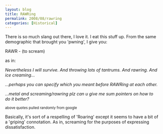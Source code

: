 ```yaml
---
layout: blog
title: RAWRing
permalink: 2008/08/rawring
categories: [Historical]
---
```


<p>There is so much slang out there, I love it. I eat this stuff up. From the same demographic that brought you 'pwning', I give you:</p>
<p>RAWR - (to scream)</p>
<p>as in:</p>
<p><i>Nevertheless I will survive. And throwing lots of tantrums. And rawring. And ice creaming…</i></p>
<p><i>...perhaps you can specify which you meant before RAWRing at each other.</i></p>
<p><i>...metal and screaming/rawring plz can u give me sum pointers on how to do it better?</i></p>
<p><small>above quotes pulled randomly from google</small></p>
<p>Basically, it's sort of a respelling of 'Roaring' except it seems to have a bit of a 'griping' connotation. As in, screaming for the purposes of expressing dissatisfaction.</p>
